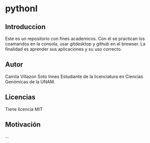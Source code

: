 # pythonI
## Introduccion 
Este es un repositorio con fines academicos. Con él se practican los coamandos en la consola,
usar gitdesktop y github en el browser. 
La finalidad es aprender sus aplicaciones y su uso correcto.

## Autor
Camila Villazon Soto Innes
Estudiante de la licenciatura en Ciencias Genómicas de la UNAM.

## Licencias
Tiene licencia MIT

## Motivación
...
